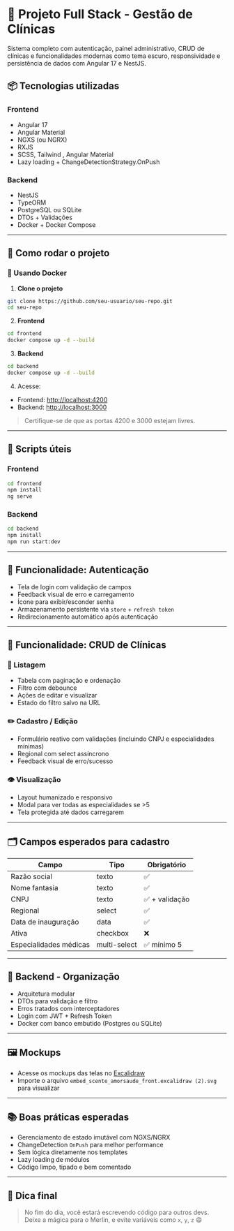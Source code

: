 # 🏥 Projeto Full Stack - Gestão de Clínicas

Sistema completo com autenticação, painel administrativo, CRUD de clínicas e funcionalidades modernas como tema escuro, responsividade e persistência de dados com Angular 17 e NestJS.

## 📦 Tecnologias utilizadas

### Frontend
- Angular 17
- Angular Material
- NGXS (ou NGRX)
- RXJS
- SCSS, Tailwind , Angular Material
- Lazy loading + ChangeDetectionStrategy.OnPush

### Backend
- NestJS
- TypeORM
- PostgreSQL ou SQLite
- DTOs + Validações
- Docker + Docker Compose

---

## 🚀 Como rodar o projeto

### 🐳 Usando Docker

1. **Clone o projeto**
```bash
git clone https://github.com/seu-usuario/seu-repo.git
cd seu-repo
```

2. **Frontend**
```bash
cd frontend
docker compose up -d --build
```

3. **Backend**
```bash
cd backend
docker compose up -d --build
```

4. Acesse:
- Frontend: [http://localhost:4200](http://localhost:4200)
- Backend: [http://localhost:3000](http://localhost:3000/api)

> Certifique-se de que as portas 4200 e 3000 estejam livres.

---

## 🧪 Scripts úteis

### Frontend
```bash
cd frontend
npm install
ng serve
```

### Backend
```bash
cd backend
npm install
npm run start:dev
```

---

## 🔐 Funcionalidade: Autenticação

- Tela de login com validação de campos
- Feedback visual de erro e carregamento
- Ícone para exibir/esconder senha
- Armazenamento persistente via `store` + `refresh token`
- Redirecionamento automático após autenticação

---

## 🧾 Funcionalidade: CRUD de Clínicas

### 📄 Listagem
- Tabela com paginação e ordenação
- Filtro com debounce
- Ações de editar e visualizar
- Estado do filtro salvo na URL

### ✏️ Cadastro / Edição
- Formulário reativo com validações (incluindo CNPJ e especialidades mínimas)
- Regional com select assíncrono
- Feedback visual de erro/sucesso

### 👁️ Visualização
- Layout humanizado e responsivo
- Modal para ver todas as especialidades se >5
- Tela protegida até dados carregarem

---

## 🗂️ Campos esperados para cadastro

| Campo                        | Tipo         | Obrigatório |
|-----------------------------|--------------|-------------|
| Razão social                | texto        | ✅          |
| Nome fantasia               | texto        | ✅          |
| CNPJ                        | texto        | ✅ + validação |
| Regional                    | select       | ✅          |
| Data de inauguração         | data         | ✅          |
| Ativa                       | checkbox     | ❌          |
| Especialidades médicas      | multi-select | ✅ mínimo 5 |

---

## 🧱 Backend - Organização

- Arquitetura modular
- DTOs para validação e filtro
- Erros tratados com interceptadores
- Login com JWT + Refresh Token
- Docker com banco embutido (Postgres ou SQLite)

---

## 🖼 Mockups

- Acesse os mockups das telas no [Excalidraw](https://excalidraw.com/)
- Importe o arquivo `embed_scente_amorsaude_front.excalidraw (2).svg` para visualizar

---

## 📚 Boas práticas esperadas

- Gerenciamento de estado imutável com NGXS/NGRX
- ChangeDetection `OnPush` para melhor performance
- Sem lógica diretamente nos templates
- Lazy loading de módulos
- Código limpo, tipado e bem comentado

---

## 🧙 Dica final

> No fim do dia, você estará escrevendo código para outros devs.  
> Deixe a mágica para o Merlin, e evite variáveis como `x`, `y`, `z` 😄